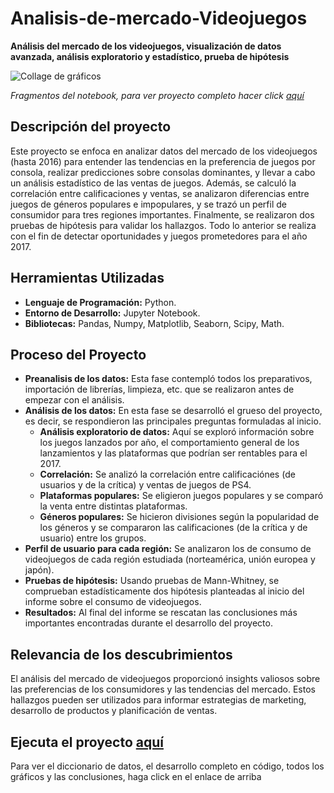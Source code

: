 # Analisis-de-mercado-Videojuegos
__Análisis del mercado de los videojuegos, visualización de datos avanzada, análisis exploratorio y estadístico, prueba de hipótesis__

<image src="https://github.com/BastianLQ/Analisis-de-mercado-Videojuegos/blob/main/Picture.jpg" alt="Collage de gráficos">

_Fragmentos del notebook, para ver proyecto completo hacer click [aquí](https://portfoliodabastianlopez.on.drv.tw/Portafolio/P6.html)_

## Descripción del proyecto
Este proyecto se enfoca en analizar datos del mercado de los videojuegos (hasta 2016) para entender las tendencias en la preferencia de juegos por consola, realizar predicciones sobre consolas dominantes, y llevar a cabo un análisis estadístico de las ventas de juegos. Además, se calculó la correlación entre calificaciones y ventas, se analizaron diferencias entre juegos de géneros populares e impopulares, y se trazó un perfil de consumidor para tres regiones importantes. Finalmente, se realizaron dos pruebas de hipótesis para validar los hallazgos. Todo lo anterior se realiza con el fin de detectar oportunidades y juegos prometedores para el año 2017.
  
## Herramientas Utilizadas
- __Lenguaje de Programación:__ Python.
- __Entorno de Desarrollo:__ Jupyter Notebook.
- __Bibliotecas:__ Pandas, Numpy, Matplotlib, Seaborn, Scipy, Math.
  
## Proceso del Proyecto
- __Preanalisis de los datos:__ Esta fase contempló todos los preparativos, importación de librerías, limpieza, etc. que se realizaron antes de empezar con el análisis.
- __Análisis de los datos:__ En esta fase se desarrolló el grueso del proyecto, es decir, se respondieron las principales preguntas formuladas al inicio.
  - __Análisis exploratorio de datos:__ Aquí se exploró información sobre los juegos lanzados por año, el comportamiento general de los lanzamientos y las plataformas que podrían ser rentables para el 2017.
  - __Correlación:__ Se analizó la correlación entre calificaciónes (de usuarios y de la crítica) y ventas de juegos de PS4.
  - __Plataformas populares:__ Se eligieron juegos populares y se comparó la venta entre distintas plataformas.
  - __Géneros populares:__ Se hicieron divisiones según la popularidad de los géneros y se compararon las calificaciones (de la crítica y de usuario) entre los grupos.
- __Perfil de usuario para cada región:__ Se analizaron los de consumo de videojuegos de cada región estudiada (norteamérica, unión europea y japón).
- __Pruebas de hipótesis:__ Usando pruebas de Mann-Whitney, se comprueban estadísticamente dos hipótesis planteadas al inicio del informe sobre el consumo de videojuegos.
- __Resultados:__ Al final del informe se rescatan las conclusiones más importantes encontradas durante el desarrollo del proyecto.
  
## Relevancia de los descubrimientos
El análisis del mercado de videojuegos proporcionó insights valiosos sobre las preferencias de los consumidores y las tendencias del mercado. Estos hallazgos pueden ser utilizados para informar estrategias de marketing, desarrollo de productos y planificación de ventas.

## Ejecuta el proyecto [aquí](https://portfoliodabastianlopez.on.drv.tw/Portafolio/P6.html)
Para ver el diccionario de datos, el desarrollo completo en código, todos los gráficos y las conclusiones, haga click en el enlace de arriba
